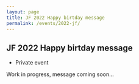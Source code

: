 ```yaml
---
layout: page
title: JF 2022 Happy birtday message
permalink: /events/2022-jf/
---
```


## JF 2022 Happy birtday message

* Private event

Work in progress, message coming soon...
